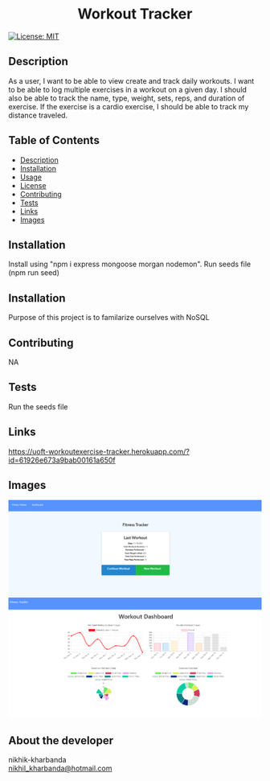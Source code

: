 
<h1 align="center">Workout Tracker </h1>

  [![License: MIT](https://img.shields.io/badge/License-MIT-yellow.svg)](https://opensource.org/licenses/MIT) <br />

## Description
  As a user, I want to be able to view create and track daily workouts. I want to be able to log multiple exercises in a workout on a given day. I should also be able to track the name, type, weight, sets, reps, and duration of exercise. If the exercise is a cardio exercise, I should be able to track my distance traveled.

## Table of Contents
  - [Description](#description)
  - [Installation](#installation)
  - [Usage](#usage)
  - [License](#license)
  - [Contributing](#contributing)
  - [Tests](#tests)  
  - [Links](#links)
  - [Images](#images)

## Installation
  Install using "npm i express mongoose morgan nodemon". Run seeds file (npm run seed)

## Installation
  Purpose of this project is to familarize ourselves with NoSQL

## Contributing
  NA

## Tests
  Run the seeds file

## Links
https://uoft-workoutexercise-tracker.herokuapp.com/?id=61926e673a9bab00161a650f

## Images
![LandingPage](/Assets/Dashboard.PNG)
![StatsPage](/Assets/Stats.PNG)

## About the developer 
  nikhik-kharbanda <br >
  nikhil_kharbanda@hotmail.com

  
